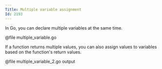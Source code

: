 ```yaml
---
Title: Multiple variable assignment
Id: 2193
---
```

In Go, you can declare multiple variables at the same time.

@file multiple_variable.go

If a function returns multiple values, you can also assign values to variables based on the function's return values.

@file multiple_variable_2.go output
